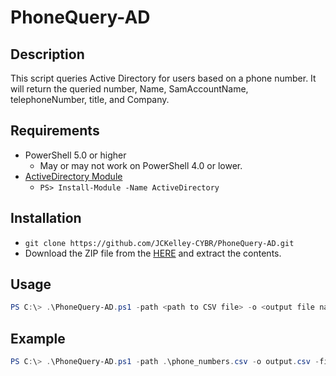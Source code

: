 # PhoneQuery-AD

## Description
This script queries Active Directory for users based on a phone number. It will return the queried number, Name, SamAccountName, telephoneNumber, title, and Company.

## Requirements
* PowerShell 5.0 or higher
  * May or may not work on PowerShell 4.0 or lower.
* [ActiveDirectory Module](https://docs.microsoft.com/en-us/powershell/module/addsadministration/?view=win10-ps)
    * `PS> Install-Module -Name ActiveDirectory`

## Installation
* `git clone https://github.com/JCKelley-CYBR/PhoneQuery-AD.git`
* Download the ZIP file from the [HERE](https://github.com/JCKelley-CYBR/PhoneQuery-AD/archive/refs/heads/main.zip) and extract the contents.

## Usage
```powershell
PS C:\> .\PhoneQuery-AD.ps1 -path <path to CSV file> -o <output file name> -fieldname <name of the field containing the phone numbers>
```

## Example
```powershell
PS C:\> .\PhoneQuery-AD.ps1 -path .\phone_numbers.csv -o output.csv -fieldname "Phone Number"
```